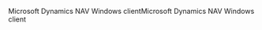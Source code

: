 <span data-ttu-id="22fb1-101">Microsoft Dynamics NAV Windows client</span><span class="sxs-lookup"><span data-stu-id="22fb1-101">Microsoft Dynamics NAV Windows client</span></span>